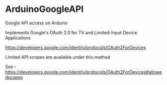 # ArduinoGoogleAPI
Google API access on Arduino


Implements Google's OAuth 2.0 for TV and Limited-Input Device Applications

https://developers.google.com/identity/protocols/OAuth2ForDevices

Limited API scopes are available under this method

See - https://developers.google.com/identity/protocols/OAuth2ForDevices#allowedscopes
